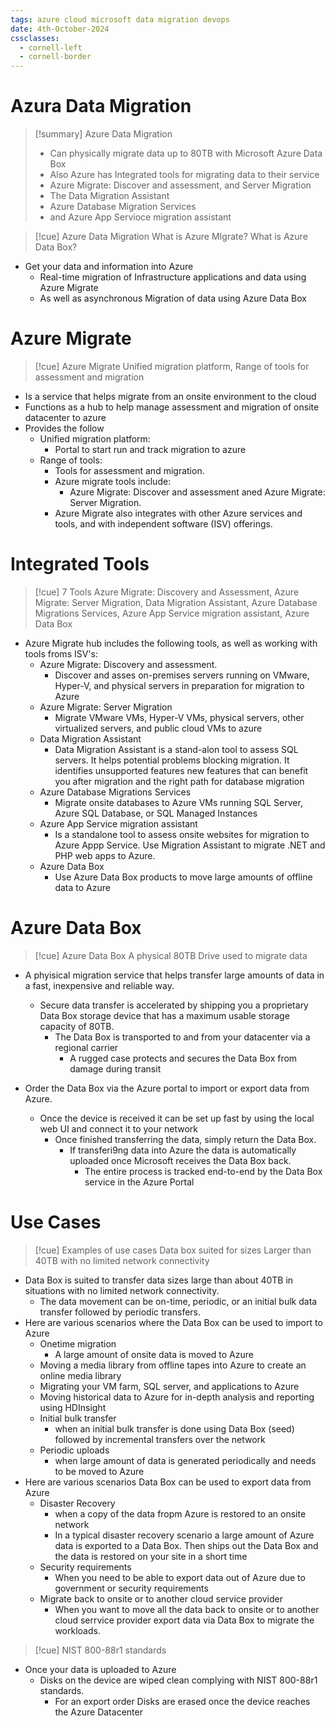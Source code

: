```yaml
---
tags: azure cloud microsoft data migration devops
date: 4th-October-2024
cssclasses:
  - cornell-left
  - cornell-border
---
```


# Azura Data Migration

>[!summary]  Azure Data Migration
>- Can physically migrate data up to 80TB with Microsoft Azure Data Box
>- Also Azure has Integrated tools for migrating data to their service
>- Azure Migrate: Discover and assessment, and Server Migration
>- The Data Migration Assistant
>- Azure Database Migration Services
>- and Azure App Servioce migration assistant

>[!cue] Azure Data Migration
>What is Azure MIgrate? What is Azure Data Box?

- Get your data and information into Azure
	- Real-time migration of Infrastructure applications and data using Azure Migrate
	- As well as asynchronous Migration of data using Azure Data Box

# Azure Migrate
>[!cue] Azure Migrate
>Unified migration platform, 
>Range of tools for assessment and migration
- Is a service that helps migrate from an onsite environment to the cloud
- Functions as a hub to help manage assessment and migration of onsite datacenter to azure
- Provides the follow
	- Unified migration platform:
		- Portal to start run and track migration to azure
	- Range of tools:
		- Tools for assessment and migration.
		- Azure migrate tools include:
			- Azure Migrate: Discover and assessment aned Azure Migrate: Server Migration.
		- Azure Migrate also integrates with other Azure services and tools, and with independent software (ISV) offerings.
		


# Integrated Tools
>[!cue] 7 Tools
> Azure Migrate: Discovery and Assessment, Azure Migrate: Server Migration, Data Migration Assistant, Azure Database Migrations Services, Azure App Service migration assistant, Azure Data Box
- Azure Migrate hub includes the following tools, as well as working with tools froms ISV's:
	- Azure Migrate: Discovery and assessment.
		- Discover and asses on-premises servers running on VMware, Hyper-V, and physical servers in preparation for migration to Azure
	- Azure Migrate: Server Migration
		- Migrate VMware VMs, Hyper-V VMs, physical servers, other virtualized servers, and public cloud VMs to azure
	- Data Migration Assistant
		- Data Migration Assistant is a stand-alon tool to assess SQL servers.  It helps potential problems blocking migration.  It identifies unsupported features new features that can benefit you after migration and the right path for database migration
	- Azure Database Migrations Services
		- Migrate onsite databases to Azure VMs running SQL Server, Azure SQL Database, or SQL Managed Instances
	- Azure App Service migration assistant
		- Is a standalone tool to assess onsite websites for migration to Azure Appp Service.  Use Migration Assistant to migrate .NET and PHP web apps to Azure.
	- Azure Data Box
		-  Use Azure Data Box products to move large amounts of offline data to Azure

# Azure Data Box
>[!cue] Azure Data Box
>A physical 80TB Drive
>used to migrate data
- A phyisical migration service that helps transfer large amounts of data in a fast, inexpensive and reliable way.
	- Secure data transfer is accelerated by shipping you a proprietary Data Box storage device that has a maximum usable storage capacity of 80TB.
		- The Data Box is transported to and from your datacenter via a regional carrier
			- A rugged case protects and secures the Data Box from damage during transit

- Order the Data Box via the Azure portal to import or export data from Azure.
	- Once the device is received it can be set up fast by using the local web UI and connect it to your network
		- Once finished transferring the data, simply return the Data Box.
			- If transferi9ng data into Azure the data is automatically uploaded once Microsoft receives the Data Box back.
				- The entire process is tracked end-to-end by the Data Box service in the Azure Portal

# Use Cases
>[!cue] Examples of use cases
>Data box suited for sizes
>Larger than 40TB with no 
>limited network connectivity 
- Data Box is suited to transfer data sizes large than about 40TB in situations with no limited network connectivity.
	- The data movement can be on-time, periodic, or an initial bulk data transfer followed by periodic transfers.
- Here are various scenarios where the Data Box can be used to import to Azure
	- Onetime migration
		- A large amount of onsite data is moved to Azure
	- Moving a media library from offline tapes into Azure to create an online media library
	- Migrating your VM farm, SQL server, and applications to Azure
	- Moving historical data to Azure for in-depth analysis and reporting using HDInsight
	- Initial bulk transfer
		- when an initial bulk transfer is done using Data Box (seed) followed by incremental transfers over the network
	- Periodic uploads
		- when large amount of data is generated periodically and needs to be moved to Azure
- Here are various scenarios Data Box can be used to export data from Azure
	- Disaster Recovery
		- when a copy of the data fropm Azure is restored to an onsite network
		- In a typical disaster recovery scenario a large amount of Azure data is exported to a Data Box.  Then ships out the Data Box and the data is restored on your site in a short time
	- Security requirements
		- When you need to be able to export data out of Azure due to government or security requirements
	- Migrate back to onsite or to another cloud service provider
		- When you want to move all the data back to onsite or to another cloud serrvice provider export data via Data Box to migrate the workloads.

>[!cue] NIST
>800-88r1 standards
- Once your data is uploaded to Azure
	- Disks on the device are wiped clean complying with NIST 800-88r1 standards.
		- For an export order Disks are erased once the device reaches the Azure Datacenter